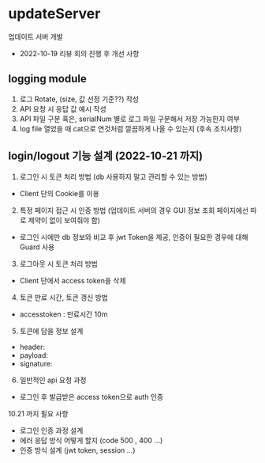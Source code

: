 # updateServer
업데이트 서버 개발

* 2022-10-19 리뷰 회의 진행 후 개선 사항

## logging module

1. 로그 Rotate, (size, 값 선정 기준??) 작성
2. API 요청 시 응답 값 예시 작성
3. API 파일 구분 혹은, serialNum 별로 로그 파일 구분해서 저장 가능한지 여부
4. log file 열었을 때 cat으로 연것처럼 깔끔하게 나올 수 있는지 (후속 조치사항)

## login/logout 기능 설계 (2022-10-21 까지)

1. 로그인 시 토큰 처리 방법 (db 사용하지 말고 관리할 수 있는 방법)
- Client 단의 Cookie를 이용
2. 특정 페이지 접근 시 인증 방법 (업데이트 서버의 경우 GUI 정보 조회 페이지에선 따로 제약이 없이 보여줘야 함)
- 로그인 시에만 db 정보와 비교 후 jwt Token을 제공, 인증이 필요한 경우에 대해 Guard 사용
3. 로그아웃 시 토큰 처리 방법
- Client 단에서 access token을 삭제
4. 토큰 만료 시간, 토큰 갱신 방법
- accesstoken : 만료시간 10m
5. 토큰에 담을 정보 설계
- header:
- payload:
- signature:
6. 일반적인 api 요청 과정
- 로그인 후 발급받은 access token으로 auth 인증

10.21 까지 필요 사항
* 로그인 인증 과정 설계
* 에러 응답 방식 어떻게 할지 (code 500 , 400 ...)
* 인증 방식 설계 (jwt token, session ...)
